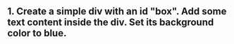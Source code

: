 ## 1. Create a simple div with an id "box". Add some text content inside the div. Set its background color to blue.